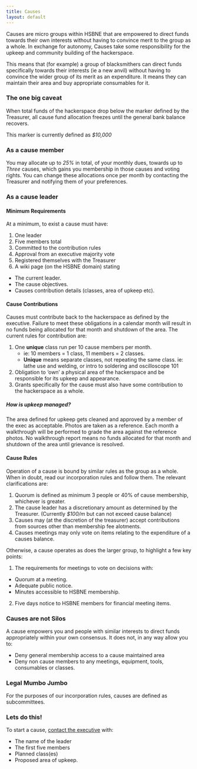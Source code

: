 ```yaml
---
title: Causes
layout: default
---
```


Causes are micro groups within HSBNE that are empowered to direct funds towards
their own interests without having to convince merit to the group as a whole. In
exchange for autonomy, Causes take some responsibility for the upkeep and
community building of the hackerspace.

This means that (for example) a group of blacksmithers can direct funds
specifically towards their interests (ie a new anvil) without having to convince
the wider group of its merit as an expenditure. It means they can maintain their
area and buy appropriate consumables for it.

### The one big caveat

When total funds of the hackerspace drop below the marker defined by the
Treasurer, all cause fund allocation freezes until the general bank balance
recovers.

This marker is currently defined as *$10,000*

### As a cause member

You may allocate up to *25%* in total, of your monthly dues, towards up to *Three* causes,
which gains you membership in those causes and voting rights. You can change
these allocations once per month by contacting the Treasurer and notifying them
of your preferences.

### As a cause leader

#### Minimum Requirements

At a minimum, to exist a cause must have:

1. One leader
2. Five members total
3. Committed to the contribution rules
4. Approval from an executive majority vote
5. Registered themselves with the Treasurer
6. A wiki page (on the HSBNE domain) stating
  * The current leader.
  * The cause objectives.
  * Causes contribution details (classes, area of upkeep etc).

#### Cause Contributions

Causes must contribute back to the hackerspace as defined by the executive.
Failure to meet these obligations in a calendar month will result in no funds
being allocated for that month and shutdown of the area. The current rules for contribution are:

1. One **unique** class run per 10 cause members per month.
   * ie: 10 members = 1 class, 11 members = 2 classes.
   * **Unique** means separate classes, not repeating the same class. ie: lathe
     use and welding, or intro to soldering and oscilloscope 101
2. Obligation to ‘own’ a physical area of the hackerspace and be responsible for
   its upkeep and appearance.
3. Grants specifically for the cause must also have some contribution to the
   hackerspace as a whole.

##### How is upkeep managed?

The area defined for upkeep gets cleaned and approved by a member of the exec as
acceptable. Photos are taken as a reference. Each month a walkthrough will be
performed to grade the area against the reference photos. No walkthrough report
means no funds allocated for that month and shutdown of the area until grievance is resolved.

#### Cause Rules

Operation of a cause is bound by similar rules as the group as a whole. When in
doubt, read our incorporation rules and follow them. The relevant clarifications
are:

1. Quorum is defined as minimum 3 people or 40% of cause membership, whichever
   is greater.
2. The cause leader has a discretionary amount as determined by the Treasurer.
   (Currently *$100/m* but can not exceed cause balance)
3. Causes may (at the discretion of the treasurer) accept contributions from
   sources other than membership fee alotments.
4. Causes meetings may only vote on items relating to the expenditure of a
   causes balance.

Otherwise, a cause operates as does the larger group, to highlight a few key
points:

1. The requirements for meetings to vote on decisions with:
  * Quorum at a meeting.
  * Adequate public notice.
  * Minutes accessible to HSBNE membership.
2. Five days notice to HSBNE members for financial meeting items.

### Causes are not Silos

A cause empowers you and people with similar interests to direct funds
appropriately within your own consensus. It does not, in any way allow you to:

* Deny general membership access to a cause maintained area
* Deny non cause members to any meetings, equipment, tools, consumables or classes.

### Legal Mumbo Jumbo

For the purposes of our incorporation rules, causes are defined as
subcommittees.

### Lets do this!

To start a cause, [contact the executive](mailto:executive@hsbne.org) with:

* The name of the leader
* The first five members
* Planned class(es)
* Proposed area of upkeep.
